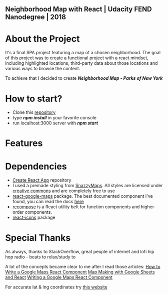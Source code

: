 ## Neighborhood Map with React | Udacity FEND Nanodegree | 2018

# About the Project

It's a final SPA project featuring a map of a chosen neighborhood. The goal of this project was to create a functional project with a react mindset, including highlighted locations, third-party data about those locations and various ways to browse the content. 

To achieve that I decided to create **_Neighborhood Map - Parks of New York_**

# How to start?

* Clone this [repository](https://github.com/soyaposeidon/FEND-Neighborhood-MapApp-React.git)
* type **_npm install_** in your favorite console
* run localhost:3000 server with **_npm start_**

# Features 


# Dependencies

* [Create React App](https://github.com/facebook/create-react-app) repository
* I used a premade styling from [SnazzyMaps](https://snazzymaps.com/style/47/nature). All styles are licensed under [creative commons](https://creativecommons.org/publicdomain/zero/1.0/) and are completely free to use
* [react-google-maps](https://github.com/tomchentw/react-google-maps) package. The best documented component I've found, you can read the docs [here](https://tomchentw.github.io/react-google-maps/)
* [recompose](https://github.com/acdlite/recompose) is a React utility belt for function components and higher-order components.
* [react-icons](https://www.npmjs.com/package/react-icons) package

# Special Thanks

As always, thanks to StackOverflow, great people of internet and lofi hip hop radio - beats to relax/study to

A lot of the concepts became clear to me after I read those articles:
[How to Write a Google Maps React Component](https://www.fullstackreact.com/articles/how-to-write-a-google-maps-react-component/)
[Map Making with Google Sheets and React](https://appendto.com/2018/08/map-making-with-google-sheets-and-react/)
[Writing a Google Maps React Component](https://medium.com/@eighteen0seven/writing-a-google-maps-react-component-fae411588a91)

For accurate lat & lng coordinates try [this website](https://www.gps-latitude-longitude.com)